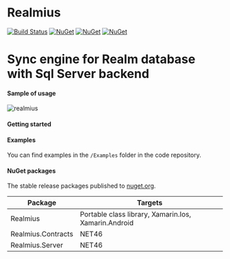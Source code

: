 # Realmius

[![Build Status](https://travis-ci.org/RubiusGroup/Realmius.svg?branch=master)](https://travis-ci.org/RubiusGroup/Realmius)
[![NuGet](https://img.shields.io/nuget/dt/Realmius.svg)]()
[![NuGet](https://img.shields.io/nuget/dt/Realmius.Server.svg)]()
[![NuGet](https://img.shields.io/nuget/dt/Realmius.Contracts.svg)]()

# Sync engine for Realm database with Sql Server backend

#### Sample of usage
![realmius](https://cloud.githubusercontent.com/assets/3094339/26148250/3ff89b38-3b20-11e7-838e-ff1ee0a873ca.gif)

#### Getting started

#### Examples

You can find examples in the `/Examples` folder in the code repository.

#### NuGet packages

The stable release packages published to [nuget.org](https://www.nuget.org/packages?q=Realmius).

Package | Targets
--------|---------------
Realmius | Portable class library, Xamarin.Ios, Xamarin.Android
Realmius.Contracts | NET46
Realmius.Server | NET46
